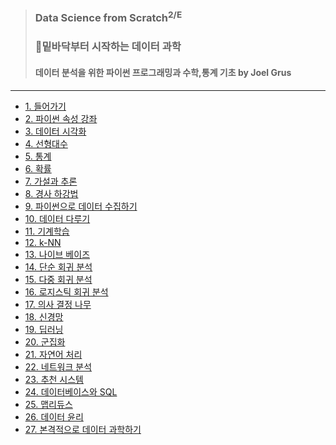 > ### Data Science from Scratch<sup>2/E</sup> 
> ### 📌밑바닥부터 시작하는 데이터 과학
> #### 데이터 분석을 위한 파이썬 프로그래밍과 수학,통계 기초 by Joel Grus

------------------------------------------------
* [1. 들어가기](https://github.com/kkyuhun94/TIL/blob/master/DataScience_from_Scratch/chapter.1%20들어가기.ipynb)
* [2. 파이썬 속성 강좌](https://github.com/kkyuhun94/TIL/blob/master/DataScience_from_Scratch/chapter2.ipynb)
* [3. 데이터 시각화](https://github.com/kkyuhun94/TIL/blob/master/DataScience_from_Scratch/chapter3.ipynb)
* [4. 선형대수](https://github.com/kkyuhun94/TIL/blob/master/DataScience_from_Scratch/chapter4.ipynb)
* [5. 통계](https://github.com/kkyuhun94/TIL/blob/master/DataScience_from_Scratch/chapter5.ipynb)
* [6. 확률](https://github.com/kkyuhun94/TIL/blob/master/DataScience_from_Scratch/chapter6.ipynb)
* [7. 가설과 추론](https://github.com/kkyuhun94/TIL/blob/master/DataScience_from_Scratch/chapter7.ipynb)
* [8. 경사 하강법 ](https://github.com/kkyuhun94/TIL/blob/master/DataScience_from_Scratch/chapter8.ipynb)
* [9. 파이썬으로 데이터 수집하기](https://github.com/kkyuhun94/TIL/blob/master/DataScience_from_Scratch/chapter9.ipynb)
* [10. 데이터 다루기](https://github.com/kkyuhun94/TIL/blob/master/DataScience_from_Scratch/chapter10.ipynb)
* [11. 기계학습](https://github.com/kkyuhun94/TIL/blob/master/DataScience_from_Scratch/chapter11.ipynb)
* [12. k-NN](https://github.com/kkyuhun94/TIL/blob/master/DataScience_from_Scratch/chapter12.ipynb)
* [13. 나이브 베이즈](https://github.com/kkyuhun94/TIL/blob/master/DataScience_from_Scratch/chapter13.ipynb)
* [14. 단순 회귀 분석](https://github.com/kkyuhun94/TIL/blob/master/DataScience_from_Scratch/chapter14.ipynb)
* [15. 다중 회귀 분석](https://github.com/kkyuhun94/TIL/blob/master/DataScience_from_Scratch/chapter15.ipynb)
* [16. 로지스틱 회귀 분석](https://github.com/kkyuhun94/TIL/blob/master/DataScience_from_Scratch/chapter16.ipynb)
* [17. 의사 결정 나무](https://github.com/kkyuhun94/TIL/blob/master/DataScience_from_Scratch/chapter17.ipynb)
* [18. 신경망](https://github.com/kkyuhun94/TIL/blob/master/DataScience_from_Scratch/chapter18.ipynb)
* [19. 딥러닝](https://github.com/kkyuhun94/TIL/blob/master/DataScience_from_Scratch/chapter19.ipynb)
* [20. 군집화](https://github.com/kkyuhun94/TIL/blob/master/DataScience_from_Scratch/chapter20.ipynb)
* [21. 자연어 처리](https://github.com/kkyuhun94/TIL/blob/master/DataScience_from_Scratch/chapter21.ipynb)
* [22. 네트워크 분석](https://github.com/kkyuhun94/TIL/blob/master/DataScience_from_Scratch/chapter22.ipynb)
* [23. 추천 시스템](https://github.com/kkyuhun94/TIL/blob/master/DataScience_from_Scratch/chapter23.ipynb)
* [24. 데이터베이스와 SQL](https://github.com/kkyuhun94/TIL/blob/master/DataScience_from_Scratch/chapter24.ipynb)
* [25. 맵리듀스](https://github.com/kkyuhun94/TIL/blob/master/DataScience_from_Scratch/chapter25.ipynb)
* [26. 데이터 윤리](https://github.com/kkyuhun94/TIL/blob/master/DataScience_from_Scratch/chapter26.ipynb)
* [27. 본격적으로 데이터 과학하기](https://github.com/kkyuhun94/TIL/blob/master/DataScience_from_Scratch/chapter27.ipynb)

